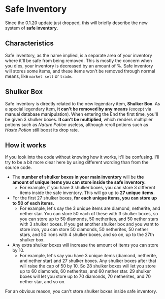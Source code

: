 # Safe Inventory

Since the 0.1.20 update just dropped, this will briefly describe the new system of **safe inventory**.

## Characteristics

Safe inventory, as the name implied, is a separate area of your inventory where it'll be safe from being removed. This is mostly the concern when you dies, your inventory is decreased by an amount of %. Safe inventory will stores some items, and these items won't be removed through normal means, like `market sell` or `trade`.

## Shulker Box

Safe inventory is directly related to the new legendary item, **Shulker Box**. As a special legendary item, **it can't be removed by any means** (except via manual database manipulation). When entering the End the first time, you'll be given 3 shulker boxes. **It can't be multiplied**, which renders multiplier potions such as *Nature Potion* useless, although reroll potions such as *Haste Potion* still boost its drop rate.

## How it works

If you look into the code without knowing how it works, it'll be confusing. I'll try to be a bit more clear here by using different wording than from the source code.

- The **number of shulker boxes in your main inventory** will be **the amount of unique items you can store inside the safe inventory.** 
    - For example, if you have 3 shulker boxes, you can store 3 different items inside the safe inventory. This will go up to **27 unique items.**
- For the first 27 shulker boxes, **for each unique items, you can store up to 50 of each items.** 
    - For example, let's say the 3 unique items are diamond, netherite, and nether star. You can store 50 each of these with 3 shulker boxes, so you can store up to 50 diamonds, 50 netherites, and 50 nether stars with 3 shulker boxes. If you get another shulker box and you want to store iron, you can store 50 diamonds, 50 netherites, 50 nether stars, and 50 irons with 4 shulker boxes, and so on, up to the 27th shulker box.
- Any extra shulker boxes will increase the amount of items you can store by 10.
    - For example, let's say you have 3 unique items (diamond, netherite, and nether star) and 27 shulker boxes. Any shulker boxes after that will raise the cap of 50 by 10. So 28 shulker boxes will let you store up to 60 diamonds, 60 netherites, and 60 nether star. 29 shulker boxes will let you store up to 70 diamonds, 70 netherites, and 70 nether star, and so on.

For an obvious reason, you can't store shulker boxes inside safe inventory.
